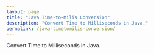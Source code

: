 ```yaml
---
layout: page
title: "Java Time-to-Milis Conversion"
description: "Convert Time to Milliseconds in Java."
permalink: /java-timetomilis-conversion/
---
```


Convert Time to Milliseconds in Java.
